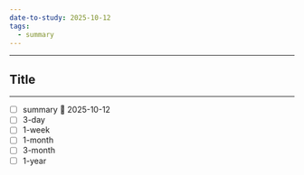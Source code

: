 ```yaml
---
date-to-study: 2025-10-12
tags:
  - summary
---
```

---
## Title

---
- [ ] summary  📅 2025-10-12
- [ ] 3-day 
- [ ] 1-week 
- [ ] 1-month 
- [ ] 3-month 
- [ ] 1-year 
